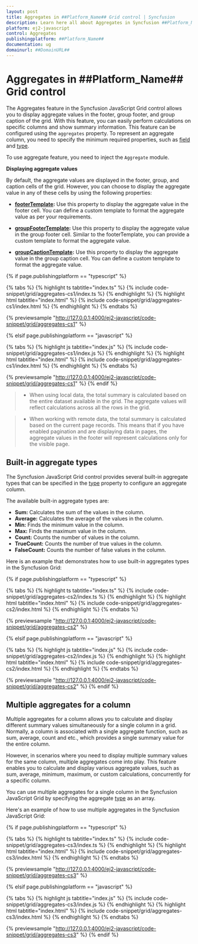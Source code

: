 ```yaml
---
layout: post
title: Aggregates in ##Platform_Name## Grid control | Syncfusion
description: Learn here all about Aggregates in Syncfusion ##Platform_Name## Grid control of Syncfusion Essential JS 2 and more.
platform: ej2-javascript
control: Aggregates 
publishingplatform: ##Platform_Name##
documentation: ug
domainurl: ##DomainURL##
---
```


# Aggregates in ##Platform_Name## Grid control

The Aggregates feature in the Syncfusion JavaScript Grid control allows you to display aggregate values in the footer, group footer, and group caption of the grid. With this feature, you can easily perform calculations on specific columns and show summary information. This feature can be configured using the `aggregates` property. To represent an aggregate column, you need to specify the minimum required properties, such as [field](../../api/grid/aggregateColumn/#field) and [type](../../api/grid/aggregateColumn/#type).

To use aggregate feature, you need to inject the `Aggregate` module.

**Displaying aggregate values**

By default, the aggregate values are displayed in the footer, group, and caption cells of the grid. However, you can choose to display the aggregate value in any of these cells by using the following properties:

* **[footerTemplate](../../api/grid/aggregateColumn/#footertemplate):** Use this property to display the aggregate value in the footer cell. You can define a custom template to format the aggregate value as per your requirements.

* **[groupFooterTemplate](../../api/grid/aggregateColumn/#groupfootertemplate):** Use this property to display the aggregate value in the group footer cell. Similar to the footerTemplate, you can provide a custom template to format the aggregate value.

* **[groupCaptionTemplate](../../api/grid/aggregateColumn/#groupcaptiontemplate):** Use this property to display the aggregate value in the group caption cell. You can define a custom template to format the aggregate value.

{% if page.publishingplatform == "typescript" %}

{% tabs %}
{% highlight ts tabtitle="index.ts" %}
{% include code-snippet/grid/aggregates-cs1/index.ts %}
{% endhighlight %}
{% highlight html tabtitle="index.html" %}
{% include code-snippet/grid/aggregates-cs1/index.html %}
{% endhighlight %}
{% endtabs %}
        
{% previewsample "http://127.0.0.1:4000/ej2-javascript/code-snippet/grid/aggregates-cs1" %}

{% elsif page.publishingplatform == "javascript" %}

{% tabs %}
{% highlight js tabtitle="index.js" %}
{% include code-snippet/grid/aggregates-cs1/index.js %}
{% endhighlight %}
{% highlight html tabtitle="index.html" %}
{% include code-snippet/grid/aggregates-cs1/index.html %}
{% endhighlight %}
{% endtabs %}

{% previewsample "http://127.0.0.1:4000/ej2-javascript/code-snippet/grid/aggregates-cs1" %}
{% endif %}

> * When using local data, the total summary is calculated based on the entire dataset available in the grid. The aggregate values will reflect calculations across all the rows in the grid.

> * When working with remote data, the total summary is calculated based on the current page records. This means that if you have enabled pagination and are displaying data in pages, the aggregate values in the footer will represent calculations only for the visible page.

## Built-in aggregate types

The Syncfusion JavaScript Grid control provides several built-in aggregate types that can be specified in the [type](../../api/grid/aggregateColumn/#type) property to configure an aggregate column.

The available built-in aggregate types are:

* **Sum:** Calculates the sum of the values in the column.
* **Average:** Calculates the average of the values in the column.
* **Min:** Finds the minimum value in the column.
* **Max:** Finds the maximum value in the column.
* **Count:** Counts the number of values in the column.
* **TrueCount:** Counts the number of true values in the column.
* **FalseCount:** Counts the number of false values in the column.

Here is an example that demonstrates how to use built-in aggregates types in the Syncfusion Grid:

{% if page.publishingplatform == "typescript" %}

{% tabs %}
{% highlight ts tabtitle="index.ts" %}
{% include code-snippet/grid/aggregates-cs2/index.ts %}
{% endhighlight %}
{% highlight html tabtitle="index.html" %}
{% include code-snippet/grid/aggregates-cs2/index.html %}
{% endhighlight %}
{% endtabs %}
        
{% previewsample "http://127.0.0.1:4000/ej2-javascript/code-snippet/grid/aggregates-cs2" %}

{% elsif page.publishingplatform == "javascript" %}

{% tabs %}
{% highlight js tabtitle="index.js" %}
{% include code-snippet/grid/aggregates-cs2/index.js %}
{% endhighlight %}
{% highlight html tabtitle="index.html" %}
{% include code-snippet/grid/aggregates-cs2/index.html %}
{% endhighlight %}
{% endtabs %}

{% previewsample "http://127.0.0.1:4000/ej2-javascript/code-snippet/grid/aggregates-cs2" %}
{% endif %}

## Multiple aggregates for a column

Multiple aggregates for a column allows you to calculate and display different summary values simultaneously for a single column in a grid. Normally, a column is associated with a single aggregate function, such as sum, average, count and etc., which provides a single summary value for the entire column.

However, in scenarios where you need to display multiple summary values for the same column, multiple aggregates come into play. This feature enables you to calculate and display various aggregate values, such as sum, average, minimum, maximum, or custom calculations, concurrently for a specific column.

You can use multiple aggregates for a single column in the Syncfusion JavaScript Grid by specifying the aggregate [type](../../api/grid/aggregateColumn/#type) as an array.

Here's an example of how to use multiple aggregates in the Syncfusion JavaScript Grid:

{% if page.publishingplatform == "typescript" %}

{% tabs %}
{% highlight ts tabtitle="index.ts" %}
{% include code-snippet/grid/aggregates-cs3/index.ts %}
{% endhighlight %}
{% highlight html tabtitle="index.html" %}
{% include code-snippet/grid/aggregates-cs3/index.html %}
{% endhighlight %}
{% endtabs %}
        
{% previewsample "http://127.0.0.1:4000/ej2-javascript/code-snippet/grid/aggregates-cs3" %}

{% elsif page.publishingplatform == "javascript" %}

{% tabs %}
{% highlight js tabtitle="index.js" %}
{% include code-snippet/grid/aggregates-cs3/index.js %}
{% endhighlight %}
{% highlight html tabtitle="index.html" %}
{% include code-snippet/grid/aggregates-cs3/index.html %}
{% endhighlight %}
{% endtabs %}

{% previewsample "http://127.0.0.1:4000/ej2-javascript/code-snippet/grid/aggregates-cs3" %}
{% endif %}
